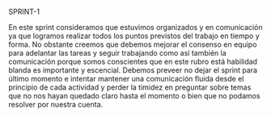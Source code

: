 SPRINT-1

En este sprint consideramos que estuvimos organizados y en comunicación ya que logramos realizar todos los puntos previstos del trabajo en tiempo y forma. No obstante creemos que debemos mejorar el consenso en equipo para adelantar las tareas y seguir trabajando como así también la comunicación porque somos conscientes que en este rubro está habilidad blanda es importante y escencial.
Debemos preveer no dejar el sprint para último momento e intentar mantener una comunicación fluida desde el principio de cada actividad y perder la timidez en preguntar sobre temas que no nos hayan quedado claro hasta el momento o bien que no podamos resolver por nuestra cuenta.      


